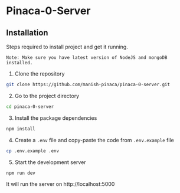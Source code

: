 # Pinaca-0-Server

## Installation

Steps required to install project and get it running.

`Note: Make sure you have latest version of NodeJS and mongoDB installed.`

1. Clone the repository

```bash
git clone https://github.com/manish-pinaca/pinaca-0-server.git
```

2. Go to the project directory

```bash
cd pinaca-0-server
```

3. Install the package dependencies

```bash
npm install
```

4. Create a `.env` file and copy-paste the code from `.env.example` file

```bash
cp .env.example .env
```

5. Start the development server

```bash
npm run dev
```

It will run the server on http://localhost:5000